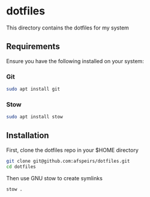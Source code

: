 # dotfiles

This directory contains the dotfiles for my system

## Requirements

Ensure you have the following installed on your system:

### Git

```bash
sudo apt install git
```

### Stow

```bash
sudo apt install stow
```

## Installation

First, clone the dotfiles repo in your $HOME directory

```bash
git clone git@github.com:afspeirs/dotfiles.git
cd dotfiles
```

Then use GNU stow to create symlinks

```bash
stow .
```
